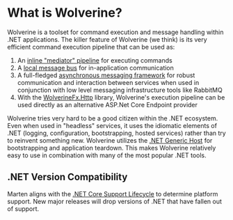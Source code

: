 # What is Wolverine?

Wolverine is a toolset for command execution and message handling within .NET applications.
The killer feature of Wolverine (we think) is its very efficient command execution pipeline that
can be used as:

1. An [inline "mediator" pipeline](/tutorials/mediator) for executing commands
2. A [local message bus](/guide/messaging/transports/local) for in-application communication
3. A full-fledged [asynchronous messaging framework](/guide/messaging/introduction) for robust communication and interaction between services when used in conjunction with low level messaging infrastructure tools like RabbitMQ
4. With the [WolverineFx.Http](/guide/http/) library, Wolverine's execution pipeline can be used directly as an alternative ASP.Net Core Endpoint provider

Wolverine tries very hard to be a good citizen within the .NET ecosystem. Even when used in
"headless" services, it uses the idiomatic elements of .NET (logging, configuration, bootstrapping, hosted services)
rather than try to reinvent something new. Wolverine utilizes the [.NET Generic Host](https://learn.microsoft.com/en-us/dotnet/core/extensions/generic-host) for bootstrapping and application teardown.
This makes Wolverine relatively easy to use in combination with many of the most popular .NET tools.


## .NET Version Compatibility

Marten aligns with the [.NET Core Support Lifecycle](https://dotnet.microsoft.com/platform/support/policy/dotnet-core) to determine platform support. New major releases will drop versions of .NET that have fallen out of support.
